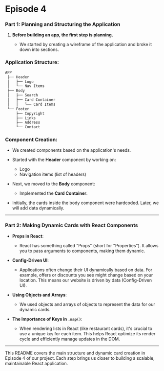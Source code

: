 
# Episode 4

### Part 1: Planning and Structuring the Application

1. **Before building an app, the first step is planning.**
   
   - We started by creating a wireframe of the application and broke it down into sections.

### Application Structure:

```bash
APP
 ├── Header
 │   ├── Logo
 │   └── Nav Items
 ├── Body
 │   ├── Search
 │   ├── Card Container
 │   │   └── Card Items
 └── Footer
     ├── Copyright
     ├── Links
     ├── Address
     └── Contact
```

### Component Creation:

- We created components based on the application's needs.
- Started with the **Header** component by working on:
  - Logo
  - Navigation items (list of headers)
  
- Next, we moved to the **Body** component:
  - Implemented the **Card Container**.
  
- Initially, the cards inside the body component were hardcoded. Later, we will add data dynamically.

---

### Part 2: Making Dynamic Cards with React Components

- **Props in React**: 
  - React has something called "Props" (short for "Properties"). It allows you to pass arguments to components, making them dynamic.

- **Config-Driven UI**:
  - Applications often change their UI dynamically based on data. For example, offers or discounts you see might change based on your location. This means our website is driven by data (Config-Driven UI).

- **Using Objects and Arrays**:
  - We used objects and arrays of objects to represent the data for our dynamic cards.

- **The Importance of Keys in `.map()`**:
  - When rendering lists in React (like restaurant cards), it's crucial to use a unique `key` for each item. This helps React optimize its render cycle and efficiently manage updates in the DOM.

---

This README covers the main structure and dynamic card creation in Episode 4 of our project. Each step brings us closer to building a scalable, maintainable React application.